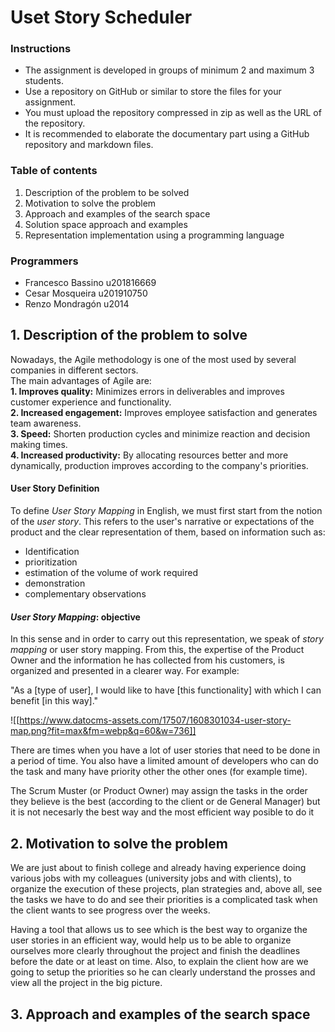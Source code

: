 # Uset Story Scheduler  
  
### Instructions  
- The assignment is developed in groups of minimum 2 and maximum 3 students.  
- Use a repository on GitHub or similar to store the files for your assignment.  
- You must upload the repository compressed in zip as well as the URL of the repository.  
- It is recommended to elaborate the documentary part using a GitHub repository and markdown files.  
  
### Table of contents  
1. Description of the problem to be solved  
2. Motivation to solve the problem  
3. Approach and examples of the search space
4. Solution space approach and examples  
5. Representation implementation using a programming language  

### Programmers
- Francesco Bassino u201816669
- Cesar Mosqueira u201910750
- Renzo Mondragón u2014


## 1. Description of the problem to solve
Nowadays, the Agile methodology is one of the most used by several companies in different sectors.  
The main advantages of Agile are:  
**1. Improves quality:** Minimizes errors in deliverables and improves customer experience and functionality.  
**2. Increased engagement:** Improves employee satisfaction and generates team awareness.  
**3. Speed:** Shorten production cycles and minimize reaction and decision making times.  
**4. Increased productivity:** By allocating resources better and more dynamically, production improves according to the company's priorities.  

#### User Story Definition  
  
To define _User Story Mapping_ in English, we must first start from the notion of the _user story_. This refers to the user's narrative or expectations of the product and the clear representation of them, based on information such as:  
  
- Identification 
- prioritization
- estimation of the volume of work required 
- demonstration
- complementary observations
  
#### _User Story Mapping_: objective  
  
In this sense and in order to carry out this representation, we speak of _story mapping_ or user story mapping. From this, the expertise of the Product Owner and the information he has collected from his customers, is organized and presented in a clearer way. For example:  

"As a [type of user], I would like to have [this functionality] with which I can benefit [in this way]."

![[https://www.datocms-assets.com/17507/1608301034-user-story-map.png?fit=max&fm=webp&q=60&w=736]]

There are times when you have a lot of user stories that need to be done in a period of time. You also have a limited amount of developers who can do the task and many have priority other the other ones (for example time).

The Scrum Muster (or Product Owner) may assign the tasks in the order they believe is the best (according to the client or de General Manager) but it is not necesarly the best way and the most efficient way posible to do it


## 2. Motivation to solve the problem  
We are just about to finish college and already having experience doing various jobs with my colleagues (university jobs and with clients), to organize the execution of these projects, plan strategies and, above all, see the tasks we have to do and see their priorities is a complicated task when the client wants to see progress over the weeks. 

Having a tool that allows us to see which is the best way to organize the user stories in an efficient way, would help us to be able to organize ourselves more clearly throughout the project and finish the deadlines before the date or at least on time.  Also, to explain the client how are we going to setup the priorities so he can clearly understand the prosses and view all the project in the big picture.


## 3. Approach and examples of the search space





